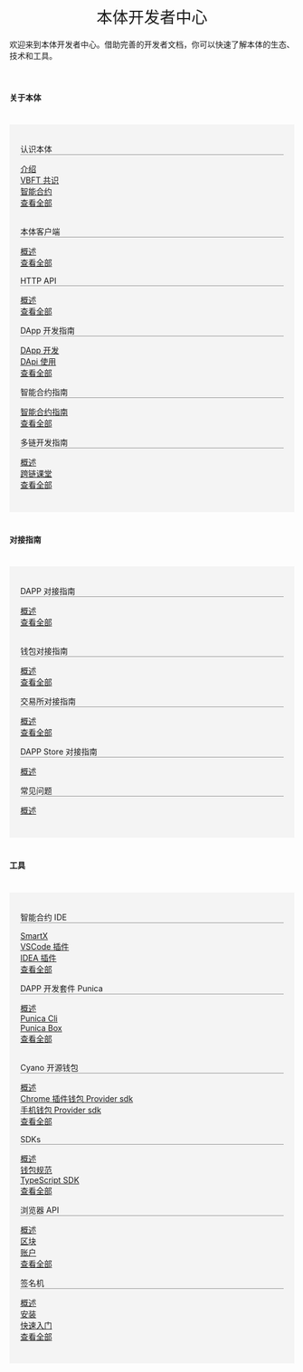 <!DOCTYPE html>
<html>
  <head>
    <meta charset="utf-8">
    <meta name="viewport" content="width=device-width,initial-scale=1.0">
    <title>docs_homepage</title>
<link href="https://cdn.bootcss.com/twitter-bootstrap/4.2.1/css/bootstrap.min.css" rel="stylesheet">

  </head>
  <style scoped >
  h1, h2 {
    font-weight: normal;
  }
  ul {
    /* list-style-type: none; */
    padding: 0;
    text-align: left;
  }
  li {
    display: block;
    margin: 0;

  }
  ul a {
      font-size:22px;
  font-family:SourceSansPro-Regular;
  font-weight:400;
  color:rgba(110,111,112,1);
  position: relative;
  padding-left: 10px;
  }

  li a::before {
    content: '';
    width:4px;
    height:4px;
    border-radius: 50%;
    background:#000000;
    position: absolute;
      /* display: block; */
      left: 0;
      top: 15px;
  }

  .content-title {
    font-size:22px;
    font-family:SourceSansPro-Bold;
    font-weight:bold;
    color:rgba(0,0,0,1);
    padding-bottom: 10px;
    border-bottom: 1px solid #979797;
    text-align:left;
    margin-bottom:10px;
  }

  .content-container {
    margin:40px 120px;
    padding:40px 30px;
    background:rgba(245,247,247,1);
  }

  .content-container .content-row:first-child {
    margin-bottom: 40px;
  }

  @media screen and (max-width:576px) {
     .content-container {
        margin:40px 20px;
    }
  }

  </style>
  <body>
  <h1 align="center">本体开发者中心</h1>
  <div >欢迎来到本体开发者中心。借助完善的开发者文档，你可以快速了解本体的生态、技术和工具。</div>
    <div ></br></br>
      <h4>关于本体</h4>
      <div class="content-container" style="background-color: #f4f4f4;padding: 1.2rem 1.2rem 2.4rem;margin: 2.4rem 0;" >
          <div class="row content-row">
            <div class="col-sm-4 col-xs-12">
                <p class="content-title" style="border-bottom: 1px solid #979797;">认识本体</p>
                  <div>
                      <div>
                          <a href="#/docs-cn/introduction/01-introduction">介绍</a>
                      </div>
                  </div>
                  <div>
                      <div>
                          <a href="#/docs-cn/introduction/02-VBFT">VBFT 共识</a>
                      </div>
                  </div>
                  <div>
                      <div>
                          <a href="#/docs-cn/introduction/03-smart-contract">智能合约</a>
                      </div>
                  </div>
                  <div>
                      <div>
                          <a href="#/docs-cn/introduction/01-introduction">查看全部</a>
                      </div>
                  </div></br>
            </div>
            <div class="col-sm-4 col-xs-12">
                <p class="content-title" style="border-bottom: 1px solid #979797;">本体客户端</p>
                  <div>
                      <div>
                          <a href="#/docs-cn/ontology-cli/00-overview">概述</a>
                      </div>
                  </div>
                  <div>
                      <div>
                          <a href="#/docs-cn/ontology-cli/00-overview">查看全部</a>
                      </div>
                  </div>
            </div>
            <div class="col-sm-4 col-xs-12">
                <p class="content-title" style="border-bottom: 1px solid #979797;">HTTP API</p>
                  <div>
                      <div>
                          <a href="#/docs-cn/ontology-cli/04-interface-specification">概述</a>
                      </div>
                  </div>
                  <div>
                      <div>
                          <a href="#/docs-cn/ontology-cli/04-interface-specification">查看全部</a>
                      </div>
                  </div>
            </div>
            <div class="col-sm-4 col-xs-12">
                <p class="content-title" style="border-bottom: 1px solid #979797;">DApp 开发指南</p>
                  <div>
                      <div>
                          <a href="#/docs-cn/QuickGuide/00-dapp_development">DApp 开发</a>
                      </div>
                  </div>
                  <div>
                      <div>
                          <a href="#/docs-cn/QuickGuide/00-dapp_development?id=%E4%BD%BF%E7%94%A8-dapi">DApi 使用</a>
                      </div>
                  </div>
                  <div>
                      <div>
                          <a href="#/docs-cn/QuickGuide/00-dapp_development">查看全部</a>
                      </div>
                  </div>
            </div>
            <div class="col-sm-4 col-xs-12">
                <p class="content-title" style="border-bottom: 1px solid #979797;">智能合约指南</p>
                  <div>
                      <div>
                          <a href="#/docs-cn/smartcontract/01-started">智能合约指南</a>
                      </div>
                  </div>
                  <div>
                      <div>
                          <a href="#/docs-cn/smartcontract/01-started">查看全部</a>
                      </div>
                  </div>
            </div>
            <div class="col-sm-4 col-xs-12">
                <p class="content-title" style="border-bottom: 1px solid #979797;">多链开发指南</p>
                  <div>
                      <div>
                          <a href="#/docs-cn/multichain/overview">概述</a>
                      </div>
                  </div>
                  <div>
                      <div>
                          <a href="#/docs-cn/multichain/tutorials">跨链课堂</a>
                      </div>
                  </div> 
                  <div>
                      <div>
                          <a href="#/docs-cn/multichain/overview">查看全部</a>
                      </div>
                  </div>
            </div>
          </div>
      </div>
      <h4>对接指南</h4>
      <div class="content-container" style="background-color: #f4f4f4;padding: 1.2rem 1.2rem 2.4rem;margin: 2.4rem 0;">
          <div class="row content-row">
            <div class="col-sm-4 col-xs-12">
                <p class="content-title"  style="border-bottom: 1px solid #979797;">DAPP 对接指南</p>
                  <div>
                      <div>
                          <a href="#/docs-cn/dApp-Integration/00-dapp_integration">概述</a>
                      </div>
                  </div>
                  <div>
                      <div>
                          <a href="#/docs-cn/dApp-Integration/00-dapp_integration">查看全部</a>
                      </div>
                  </div></br>
            </div>
            <div class="col-sm-4 col-xs-12">
                <p class="content-title"  style="border-bottom: 1px solid #979797;">钱包对接指南</p>
                  <div>
                      <div>
                          <a href="#/docs-cn/Wallet-Integration/00-wallet_integration">概述</a>
                      </div>
                  </div>
                  <div>
                      <div>
                          <a href="#/docs-cn/Wallet-Integration/00-wallet_integration">查看全部</a>
                      </div>
                  </div>
            </div>
            <div class="col-sm-4 col-xs-12">
                <p class="content-title" style="border-bottom: 1px solid #979797;">交易所对接指南</p>
                  <div>
                      <div>
                          <a href="#/docs-cn/exchange-API/Ontology-%E4%BA%A4%E6%98%93%E6%89%80%E5%AF%B9%E6%8E%A5%E6%96%87%E6%A1%A3">概述</a>
                      </div>
                  </div>
                  <div>
                      <div>
                          <a href="#/docs-cn/exchange-API/Ontology-%E4%BA%A4%E6%98%93%E6%89%80%E5%AF%B9%E6%8E%A5%E6%96%87%E6%A1%A3">查看全部</a>
                      </div>
                  </div>
            </div>
            <div class="col-sm-4 col-xs-12">
                <p class="content-title" style="border-bottom: 1px solid #979797;">DAPP Store 对接指南</p>
                  <div>
                      <div>
                          <a href="#/docs-cn/dapps/overview">概述</a>
                      </div>
                  </div>
            </div>
            <div class="col-sm-4 col-xs-12">
                <p class="content-title" style="border-bottom: 1px solid #979797;">常见问题</p >
                <div>
                    <div>
                        <a href="#/docs-cn/faq/overview">概述</a>
                    </div>
                </div>
            </div>
          </div>
      </div>
      <h4>工具</h4>
      <div class="content-container" style="background-color: #f4f4f4;padding: 1.2rem 1.2rem 2.4rem;margin: 2.4rem 0;">
          <div class="row content-row">
            <div class="col-sm-4 col-xs-12">
                <p class="content-title"  style="border-bottom: 1px solid #979797;">智能合约 IDE</p>
                  <div>
                      <div>
                          <a href="#/docs-cn/SmartX/getting-started">SmartX</a>
                      </div>
                  </div>
                  <div>
                      <div>
                          <a href="#/docs-cn/Punica/sc-extension">VSCode 插件</a>
                      </div>
                  </div>
                  <div>
                      <div>
                          <a href="#/docs-cn/Punica/sc-idea-extension">IDEA 插件</a>
                      </div>
                  </div>
                  <div>
                      <div>
                          <a href="#/docs-cn/SmartX/getting-started">查看全部</a>
                      </div>
                  </div>
            </div>
            <div class="col-sm-4 col-xs-12">
                <p class="content-title"  style="border-bottom: 1px solid #979797;">DAPP 开发套件 Punica</p>
                  <div>
                      <div>
                          <a href="#/docs-cn/Punica/punica">概述</a>
                      </div>
                  </div>
                  <div>
                      <div>
                          <a href="#/docs-cn/Punica/punica-cli">Punica Cli</a>
                      </div>
                  </div>
                  <div>
                      <div>
                          <a href="#/docs-cn/Punica/punica-box">Punica Box</a>
                      </div>
                  </div>
                  <div>
                      <div>
                          <a href="#/docs-cn/Punica/punica">查看全部</a>
                      </div>
                  </div></br>
            </div>
            <div class="col-sm-4 col-xs-12">
                <p class="content-title"  style="border-bottom: 1px solid #979797;">Cyano 开源钱包</p>
                  <div>
                      <div>
                          <a href="#/docs-cn/cyano/00-overview">概述</a>
                      </div>
                  </div>
                  <div>
                      <div>
                          <a href="#/docs-cn/cyano/01-chrome-wallet">Chrome 插件钱包 Provider sdk</a>
                      </div>
                  </div>
                  <div>
                      <div>
                          <a href="#/docs-cn/cyano/02-mobile-provider">手机钱包 Provider sdk</a>
                      </div>
                  </div>
                  <div>
                      <div>
                          <a href="#/docs-cn/cyano/00-overview">查看全部</a>
                      </div>
                  </div>
            </div>
            <div class="col-sm-4 col-xs-12">
                <p class="content-title"  style="border-bottom: 1px solid #979797;">SDKs</p>
                  <div>
                      <div>
                          <a href="#/docs-cn/SDKs/00-overview">概述</a>
                      </div>
                  </div>
                  <div>
                      <div>
                          <a href="#/docs-cn/SDKs/wallet-file-specification">钱包规范</a>
                      </div>
                  </div>
                  <div>
                      <div>
                          <a href="#/docs-cn/SDKs/04-ts-sdk">TypeScript SDK</a>
                      </div>
                  </div>
                  <div>
                      <div>
                          <a href="#/docs-cn/SDKs/00-overview">查看全部</a>
                      </div>
                  </div>
            </div>
            <div class="col-sm-4 col-xs-12">
                <p class="content-title"  style="border-bottom: 1px solid #979797;">浏览器 API</p>
                  <div>
                      <div>
                          <a href="#/docs-cn/explorer/overview">概述</a>
                      </div>
                  </div>
                  <div>
                      <div>
                          <a href="#/docs-cn/explorer/blocks">区块</a>
                      </div>
                  </div>
                  <div>
                      <div>
                          <a href="#/docs-cn/explorer/accounts">账户</a>
                      </div>
                  </div>
                  <div>
                      <div>
                          <a href="#/docs-cn/explorer/overview">查看全部</a>
                      </div>
                  </div>
            </div>
            <div class="col-sm-4 col-xs-12">
                <p class="content-title"  style="border-bottom: 1px solid #979797;">签名机</p>
                  <div>
                      <div>
                          <a href="#/docs-cn/sigsvr/00-overview">概述</a>
                      </div>
                  </div>
                  <div>
                      <div>
                          <a href="#/docs-cn/sigsvr/01-install">安装</a>
                      </div>
                  </div>
                  <div>
                      <div>
                          <a href="#/docs-cn/sigsvr/02-getting-started">快速入门</a>
                      </div>
                  </div>
                  <div>
                      <div>
                          <a href="#/docs-cn/sigsvr/00-overview">查看全部</a>
                      </div>
                  </div>
            </div>
          </div>
      </div>
    </div>
  </body>
</html>
